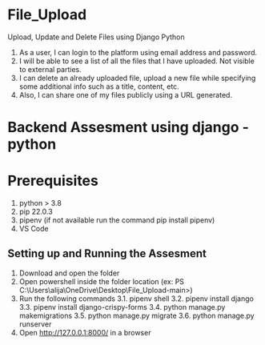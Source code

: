 # File_Upload
Upload, Update and Delete Files using Django Python
1. As a user, I can login to the platform using email address and password.
2. I will be able to see a list of all the files that I have uploaded. Not visible to external parties.
3. I can delete an already uploaded file, upload a new file while specifying some additional info such as a title, content, etc.
4. Also, I can share one of my files publicly using a URL generated.
# Backend Assesment using django - python

# Prerequisites
1. python > 3.8
2. pip 22.0.3
3. pipenv (if not available run the command pip install pipenv)
4. VS Code

## Setting up and Running the Assesment
1. Download and open the folder
2. Open powershell inside the folder location (ex: PS C:\Users\alija\OneDrive\Desktop\File_Upload-main>)
3. Run the following commands
   3.1. pipenv shell 
   3.2. pipenv install django
   3.3. pipenv install django-crispy-forms
   3.4. python manage.py makemigrations
   3.5. python manage.py migrate
   3.6. python manage.py runserver
4. Open  http://127.0.0.1:8000/ in a browser
